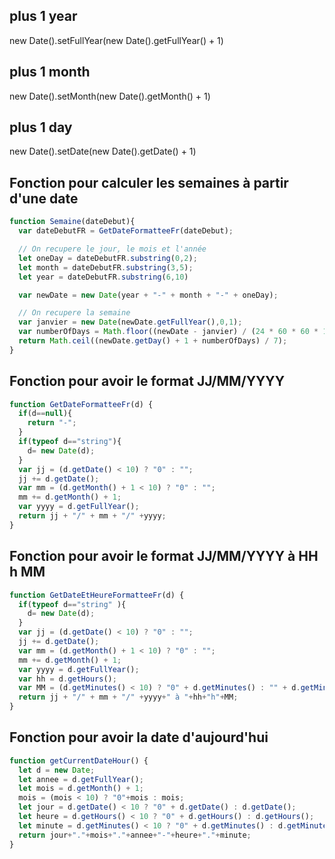 ## plus 1 year
new Date().setFullYear(new Date().getFullYear() + 1)
## plus 1 month
new Date().setMonth(new Date().getMonth() + 1)
## plus 1 day
new Date().setDate(new Date().getDate() + 1)


## Fonction pour calculer les semaines à partir d'une date

```js
function Semaine(dateDebut){
  var dateDebutFR = GetDateFormatteeFr(dateDebut); 

  // On recupere le jour, le mois et l'année
  let oneDay = dateDebutFR.substring(0,2);
  let month = dateDebutFR.substring(3,5);
  let year = dateDebutFR.substring(6,10)

  var newDate = new Date(year + "-" + month + "-" + oneDay);

  // On recupere la semaine
  var janvier = new Date(newDate.getFullYear(),0,1);
  var numberOfDays = Math.floor((newDate - janvier) / (24 * 60 * 60 * 1000));
  return Math.ceil((newDate.getDay() + 1 + numberOfDays) / 7);
}
```
## Fonction pour avoir le format JJ/MM/YYYY

```js
function GetDateFormatteeFr(d) {
  if(d==null){
    return "-";
  }
  if(typeof d=="string"){
    d= new Date(d);
  }
  var jj = (d.getDate() < 10) ? "0" : "";
  jj += d.getDate();
  var mm = (d.getMonth() + 1 < 10) ? "0" : "";
  mm += d.getMonth() + 1;
  var yyyy = d.getFullYear();
  return jj + "/" + mm + "/" +yyyy;
}
```

## Fonction pour avoir le format JJ/MM/YYYY à HH h MM

```js
function GetDateEtHeureFormatteeFr(d) {
  if(typeof d=="string" ){
    d= new Date(d);
  }
  var jj = (d.getDate() < 10) ? "0" : "";
  jj += d.getDate();
  var mm = (d.getMonth() + 1 < 10) ? "0" : "";
  mm += d.getMonth() + 1;
  var yyyy = d.getFullYear();
  var hh = d.getHours();
  var MM = (d.getMinutes() < 10) ? "0" + d.getMinutes() : "" + d.getMinutes();
  return jj + "/" + mm + "/" +yyyy+" à "+hh+"h"+MM;
}
```

## Fonction pour avoir la date d'aujourd'hui

```js
function getCurrentDateHour() {
  let d = new Date;
  let annee = d.getFullYear();
  let mois = d.getMonth() + 1;
  mois = (mois < 10) ? "0"+mois : mois;
  let jour = d.getDate() < 10 ? "0" + d.getDate() : d.getDate();
  let heure = d.getHours() < 10 ? "0" + d.getHours() : d.getHours();
  let minute = d.getMinutes() < 10 ? "0" + d.getMinutes() : d.getMinutes();
  return jour+"."+mois+"."+annee+"-"+heure+"."+minute;
}
```
